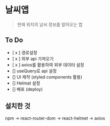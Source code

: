 # 날씨앱

> 현재 위치의 날씨 정보를 알아오는 앱

## To Do

- [ x ] 경로설정
- [ x ] 외부 api 가져오기
- [ x ] axios를 활용하여 외부 데이터 설정
- [] useQuery로 api 설정
- [] UI 제작 (styled components 활용)
- [] Helmat 설정
- [] 배포 (deploy)

## 설치한 것

npm -> react-router-dom -> react-helmet -> axios
